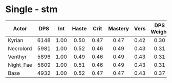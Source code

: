 # Single - stm
| Actor | DPS | Int | Haste | Crit | Mastery | Vers | DPS Weight |
|---|:---:|:---:|:---:|:---:|:---:|:---:|:---:|
|Kyrian|6148|1.00|0.50|0.47|0.47|0.42|0.30|
|Necrolord|5981|1.00|0.52|0.46|0.49|0.43|0.31|
|Venthyr|5896|1.00|0.49|0.46|0.49|0.43|0.31|
|Night_Fae|5809|1.00|0.51|0.46|0.49|0.43|0.31|
|Base|4932|1.00|0.52|0.47|0.47|0.43|0.37|
